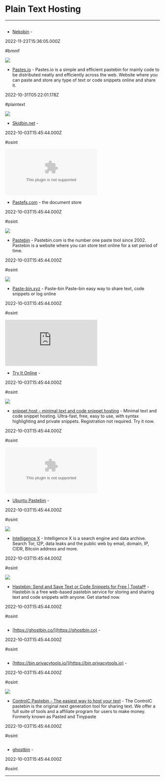 # Plain Text Hosting

---

![]()

- [Nekobin](https://nekobin.com) - 

2022-11-23T15:36:05.000Z

#bmmf

![](https://pastes.io/uploads/PzBw6DNZHx.png)

- [Pastes.io](https://pastes.io) - Pastes.io is a simple and efficient pastebin for mainly code to be distributed neatly and efficiently across the web. Website where you can paste and store any type of text or code snippets online and share it.

2022-10-31T05:22:01.178Z

#plaintext

![](https://rdl.ink/render/https%3A%2F%2Fskidbin.net)

- [Skidbin.net](https://skidbin.net) - 

2022-10-03T15:45:44.000Z

#osint

![](https://rdl.ink/render/https%3A%2F%2Fpastefs.com)

- [Pastefs.com](https://pastefs.com) - the document store

2022-10-03T15:45:44.000Z

#osint

![](https://pastebin.com/i/facebook.png)

- [Pastebin](https://www.pastebin.com) - Pastebin.com is the number one paste tool since 2002. Pastebin is a website where you can store text online for a set period of time.

2022-10-03T15:45:44.000Z

#osint

![](https://api.thumbnail.ws/api/ab9e5f57f751b72c0adacfbdf564c5266f071ddf07cc/thumbnail/get?url=https://paste-bin.xyz/raw/&width=800)

- [Paste-bin.xyz](https://paste-bin.xyz) - Paste-bin Paste-bin easy way to share text, code snippets or log online

2022-10-03T15:45:44.000Z

#osint

![](https://rdl.ink/render/https%3A%2F%2Ftio.run)

- [Try It Online](https://tio.run) - 

2022-10-03T15:45:44.000Z

#osint

![](https://snippet.host/logo-1200-630.png)

- [snippet.host - minimal text and code snippet hosting](https://snippet.host) - Minimal text and code snippet hosting. Ultra-fast, free, easy to use, with syntax highlighting and private snippets. Registration not required. Try it now.

2022-10-03T15:45:44.000Z

#osint

![](https://rdl.ink/render/https%3A%2F%2Fpaste.ubuntu.com)

- [Ubuntu Pastebin](https://paste.ubuntu.com) - 

2022-10-03T15:45:44.000Z

#osint

![](https://rdl.ink/render/https%3A%2F%2Fintelx.io%2F%3Fdid%3D40e88ea8-0c32-4694-bfda-f66fd0f15245)

- [Intelligence X](https://intelx.io/?did=40e88ea8-0c32-4694-bfda-f66fd0f15245) - Intelligence X is a search engine and data archive. Search Tor, I2P, data leaks and the public web by email, domain, IP, CIDR, Bitcoin address and more.

2022-10-03T15:45:44.000Z

#osint

![](https://www.toptal.com/og-image.png)

- [Hastebin: Send and Save Text or Code Snippets for Free | Toptal®](https://hastebin.com) - Hastebin is a free web-based pastebin service for storing and sharing text and code snippets with anyone. Get started now.

2022-10-03T15:45:44.000Z

#osint

![]()

- [https://ghostbin.co/](https://ghostbin.co) - 

2022-10-03T15:45:44.000Z

#osint

![]()

- [https://bin.privacytools.io/](https://bin.privacytools.io) - 

2022-10-03T15:45:44.000Z

#osint

![](https://controlc.com/opengraph.png)

- [ControlC Pastebin - The easiest way to host your text](http://controlc.com) - The ControlC  pastebin is the original next generation tool for sharing text. We offer a full suite of tools and a affiliate program for users to make money. Formerly known as Pasted and Tinypaste

2022-10-03T15:45:44.000Z

#osint

![]()

- [ghostbin](https://ghostbin.com) - 

2022-10-03T15:45:44.000Z

#osint

---

